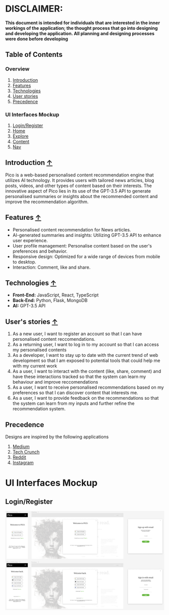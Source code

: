 # DISCLAIMER: 
**This document is intended for individuals that are interested in the inner workings of the application; the thought process that go into designing and developing the application. All planning and designing processes were done before developing**


## Table of Contents
### Overview 
1. [Introduction](#introduction)
2. [Features](#features)
3. [Technologies](#technologies)
4. [User stories](#users-stories)
5. [Precedence](#precendence)
 
### UI Interfaces Mockup
1. [Login/Register](#login/register)
2. [Home](#home)
3. [Explore](#explore)
4. [Content](#Content)
5. [Nav](#Settings)
 
## Introduction [↑](#table-of-contents)
Pico is a web-based personalised content recommendation engine that utilizes AI technology. It provides users with tailored news articles, blog posts, videos, and other types of content based on their interests. The innovative aspect of Pico lies in its use of the GPT-3.5 API to generate personalised summaries or insights about the recommended content and improve the recommendation algorithm. 
 
## Features [↑](#table-of-contents)
- Personalised content recommendation for News articles.
- AI-generated summaries and insights: Utilizing GPT-3.5 API to enhance user experience.
- User profile management: Personalise content based on the user's preferences and behavior.
- Responsive design: Optimized for a wide range of devices from mobile to desktop. 
- Interaction: Comment, like and share.
 
## Technologies [↑](#table-of-contents)
- **Front-End:** JavaScript, React, TypeScript
- **Back-End:** Python, Flask, MongoDB
- **AI:** GPT-3.5 API
 
## User's stories [↑](#table-of-contents)
1. As a new user, I want to register an account so that I can have personalised content reccomendations.
2. As a returning user, I want to log in to my account so that I can access my personalised contents
3. As a developer, I want to stay up to date with the current trend of web development so that I am exposed to potential tools that could help me with my current work
4. As a user, I want to interact with the content (like, share, comment) and have these interactions tracked so that the system can learn my behaviour and improve reccomendations
5. As a user, I want to receive personalised recommendations based on my preferences so that I can discover content that interests me.
6. As a user, I want to provide feedback on the recommendations so that the system can learn from my inputs and further refine the recommendation system.
 
## Precedence 
Designs are inspired by the following applications
1. [Medium](https://medium.com/)
2. [Tech Crunch](https://techcrunch.com/)
3. [Reddit](https://www.reddit.com/)
4. [Instagram](https://www.instagram.com/)
 
# UI Interfaces Mockup
## Login/Register
![Login/Register](https://github.com/khongminhtn/Pico/blob/main/docs/UI/LoginRegister.png?raw=true)